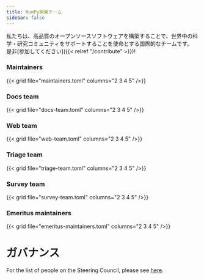 ```yaml
---
title: NumPy開発チーム
sidebar: false
---
```


私たちは、高品質のオープンソースソフトウェアを構築することで、世界中の科学・研究コミュニティをサポートすることを使命とする国際的なチームです。 是非[参加してください]({{< relref "/contribute" >}})!

### Maintainers

{{< grid file="maintainers.toml" columns="2 3 4 5" />}}

### Docs team

{{< grid file="docs-team.toml" columns="2 3 4 5" />}}

### Web team

{{< grid file="web-team.toml" columns="2 3 4 5" />}}

### Triage team

{{< grid file="triage-team.toml" columns="2 3 4 5" />}}

### Survey team

{{< grid file="survey-team.toml" columns="2 3 4 5" />}}

### Emeritus maintainers

{{< grid file="emeritus-maintainers.toml" columns="2 3 4 5" />}}

# ガバナンス

For the list of people on the Steering Council, please see [here](https://numpy.org/devdocs/dev/governance/people.html).
